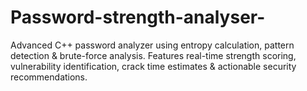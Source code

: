 # Password-strength-analyser-
Advanced C++ password analyzer using entropy calculation, pattern detection &amp; brute-force analysis. Features real-time strength scoring, vulnerability identification, crack time estimates &amp; actionable security recommendations.
